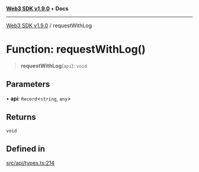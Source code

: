 [**Web3 SDK v1.9.0**](../README.md) • **Docs**

***

[Web3 SDK v1.9.0](../globals.md) / requestWithLog

# Function: requestWithLog()

> **requestWithLog**(`api`): `void`

## Parameters

• **api**: `Record`\<`string`, `any`\>

## Returns

`void`

## Defined in

[src/api/types.ts:214](https://github.com/Mystic-Nayy/alephium-web3/blob/c1afd789a197ce5fe21f08c2965942090157c33d/packages/web3/src/api/types.ts#L214)
